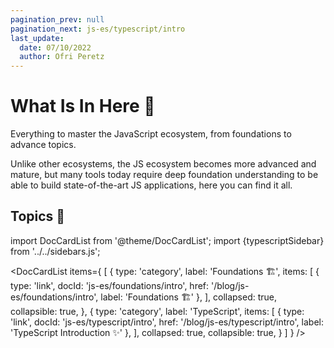 ```yaml
---
pagination_prev: null
pagination_next: js-es/typescript/intro
last_update:
  date: 07/10/2022
  author: Ofri Peretz
---
```


# What Is In Here 🚀

Everything to master the JavaScript ecosystem, from foundations to advance topics.

Unlike other ecosystems, the JS ecosystem becomes more advanced and mature, but many tools today require deep foundation understanding to be able to build state-of-the-art JS applications, here you can find it all.

## Topics 🦉

import DocCardList from '@theme/DocCardList';
import {typescriptSidebar} from '../../sidebars.js';

<DocCardList items={
[
{
type: 'category',
label: 'Foundations 🏗',
items: [
{
type: 'link',
docId: 'js-es/foundations/intro',
href: '/blog/js-es/foundations/intro',
label: 'Foundations 🏗️'
},
],
collapsed: true,
collapsible: true,
},
{
type: 'category',
label: 'TypeScript',
items: [
{
type: 'link',
docId: 'js-es/typescript/intro',
href: '/blog/js-es/typescript/intro',
label: 'TypeScript Introduction ✨'
},
],
collapsed: true,
collapsible: true,
}
]
} />
